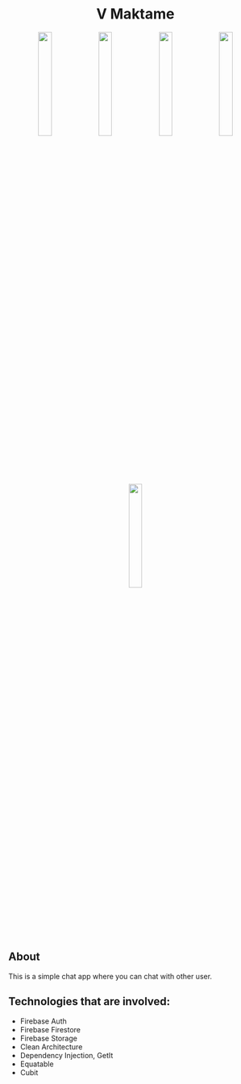 <h1 align="center">V Maktame</h1>

<p align="center">
<img src="https://user-images.githubusercontent.com/24440234/191226014-d293ecfb-ec4c-4066-8e41-8b2a8c137d77.jpg" width="23%"></img>
<img src="https://user-images.githubusercontent.com/24440234/191226210-1227f3c8-8238-4c7d-89ab-4ba4c7388d91.jpg" width="23%"></img>
<img src="https://user-images.githubusercontent.com/24440234/191226993-7573eebc-8a5c-4a3f-a3d0-f6a817a29ca4.jpg" width="23%"></img>
<img src="https://user-images.githubusercontent.com/24440234/191226277-27c4c548-3810-401a-9c97-39537b4767fb.jpg" width="23%"></img>
<img src="https://user-images.githubusercontent.com/24440234/191227679-94ad8015-5eb5-48b7-9761-395fcd547913.jpg" width="23%"></img>

## About

This is a simple chat app where you can chat with other user. 

## Technologies that are involved:


- Firebase Auth
- Firebase Firestore
- Firebase Storage
- Clean Architecture
- Dependency Injection, GetIt
- Equatable
- Cubit
